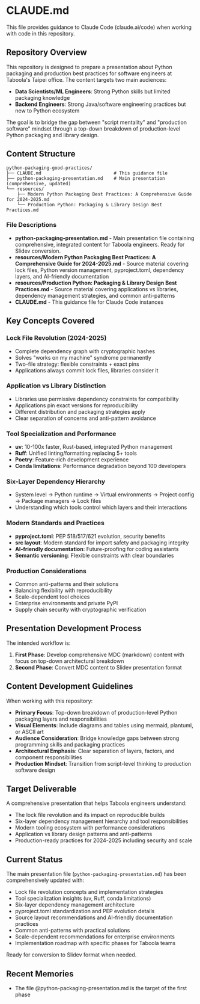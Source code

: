 # CLAUDE.md

This file provides guidance to Claude Code (claude.ai/code) when working with code in this repository.

## Repository Overview

This repository is designed to prepare a presentation about Python packaging and production best practices for software engineers at Taboola's Taipei office. The content targets two main audiences:

- **Data Scientists/ML Engineers**: Strong Python skills but limited packaging knowledge
- **Backend Engineers**: Strong Java/software engineering practices but new to Python ecosystem

The goal is to bridge the gap between "script mentality" and "production software" mindset through a top-down breakdown of production-level Python packaging and library design.

## Content Structure

```
python-packaging-good-practices/
├── CLAUDE.md                           # This guidance file
├── python-packaging-presentation.md    # Main presentation (comprehensive, updated)
└── resources/
    ├── Modern Python Packaging Best Practices: A Comprehensive Guide for 2024-2025.md
    └── Production Python: Packaging & Library Design Best Practices.md
```

### File Descriptions

- **python-packaging-presentation.md** - Main presentation file containing comprehensive, integrated content for Taboola engineers. Ready for Slidev conversion.
- **resources/Modern Python Packaging Best Practices: A Comprehensive Guide for 2024-2025.md** - Source material covering lock files, Python version management, pyproject.toml, dependency layers, and AI-friendly documentation
- **resources/Production Python: Packaging & Library Design Best Practices.md** - Source material covering applications vs libraries, dependency management strategies, and common anti-patterns
- **CLAUDE.md** - This guidance file for Claude Code instances

## Key Concepts Covered

### Lock File Revolution (2024-2025)
- Complete dependency graph with cryptographic hashes
- Solves "works on my machine" syndrome permanently
- Two-file strategy: flexible constraints + exact pins
- Applications always commit lock files, libraries consider it

### Application vs Library Distinction
- Libraries use permissive dependency constraints for compatibility
- Applications pin exact versions for reproducibility
- Different distribution and packaging strategies apply
- Clear separation of concerns and anti-pattern avoidance

### Tool Specialization and Performance
- **uv**: 10-100x faster, Rust-based, integrated Python management
- **Ruff**: Unified linting/formatting replacing 5+ tools
- **Poetry**: Feature-rich development experience
- **Conda limitations**: Performance degradation beyond 100 developers

### Six-Layer Dependency Hierarchy
- System level → Python runtime → Virtual environments → Project config → Package managers → Lock files
- Understanding which tools control which layers and their interactions

### Modern Standards and Practices
- **pyproject.toml**: PEP 518/517/621 evolution, security benefits
- **src layout**: Modern standard for import safety and packaging integrity
- **AI-friendly documentation**: Future-proofing for coding assistants
- **Semantic versioning**: Flexible constraints with clear boundaries

### Production Considerations
- Common anti-patterns and their solutions
- Balancing flexibility with reproducibility
- Scale-dependent tool choices
- Enterprise environments and private PyPI
- Supply chain security with cryptographic verification

## Presentation Development Process

The intended workflow is:
1. **First Phase**: Develop comprehensive MDC (markdown) content with focus on top-down architectural breakdown
2. **Second Phase**: Convert MDC content to Slidev presentation format

## Content Development Guidelines

When working with this repository:
- **Primary Focus**: Top-down breakdown of production-level Python packaging layers and responsibilities
- **Visual Elements**: Include diagrams and tables using mermaid, plantuml, or ASCII art
- **Audience Consideration**: Bridge knowledge gaps between strong programming skills and packaging practices
- **Architectural Emphasis**: Clear separation of layers, factors, and component responsibilities
- **Production Mindset**: Transition from script-level thinking to production software design

## Target Deliverable

A comprehensive presentation that helps Taboola engineers understand:
- The lock file revolution and its impact on reproducible builds
- Six-layer dependency management hierarchy and tool responsibilities
- Modern tooling ecosystem with performance considerations
- Application vs library design patterns and anti-patterns
- Production-ready practices for 2024-2025 including security and scale

## Current Status

The main presentation file (`python-packaging-presentation.md`) has been comprehensively updated with:
- Lock file revolution concepts and implementation strategies
- Tool specialization insights (uv, Ruff, conda limitations)
- Six-layer dependency management architecture
- pyproject.toml standardization and PEP evolution details
- Source layout recommendations and AI-friendly documentation practices
- Common anti-patterns with practical solutions
- Scale-dependent recommendations for enterprise environments
- Implementation roadmap with specific phases for Taboola teams

Ready for conversion to Slidev format when needed.

## Recent Memories

- The file @python-packaging-presentation.md is the target of the first phase